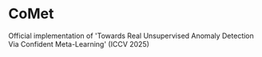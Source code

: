 # CoMet
Official implementation of 'Towards Real Unsupervised Anomaly Detection Via Confident Meta-Learning' (ICCV 2025)
